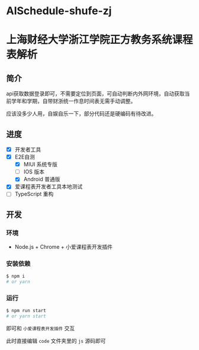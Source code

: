 # AISchedule-shufe-zj
# 上海财经大学浙江学院正方教务系统课程表解析

## 简介

api获取数据登录即可，不需要定位到页面，可自动判断内外网环境，自动获取当前学年和学期，自带财浙统一作息时间表无需手动调整。

应该没多少人用，自娱自乐一下，部分代码还是硬编码有待改进。

## 进度

- [X] 开发者工具
- [X] E2E自测
    - [X] MIUI 系统专版
    - [ ] IOS 版本
    - [X] Android 普通版
- [X] 爱课程表开发者工具本地测试
- [ ] TypeScript 重构

## 开发

### 环境

- Node.js + Chrome + 小爱课程表开发插件

### 安装依赖

```bash
$ npm i
# or yarn
```

### 运行
```bash
$ npm run start
# or yarn start
```

即可和 `小爱课程表开发插件` 交互

此时直接编辑 `code` 文件夹里的 `js` 源码即可
